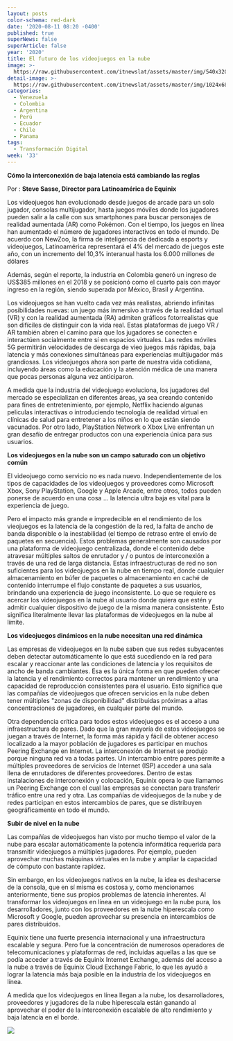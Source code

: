 ```yaml
---
layout: posts
color-schema: red-dark
date: '2020-08-11 08:20 -0400'
published: true
superNews: false
superArticle: false
year: '2020'
title: El futuro de los videojuegos en la nube
image: >-
  https://raw.githubusercontent.com/itnewslat/assets/master/img/540x320/Steve-Sasse-p.jpg
detail-image: >-
  https://raw.githubusercontent.com/itnewslat/assets/master/img/1024x680/Steve-Sasse-g.jpg
categories:
  - Venezuela
  - Colombia
  - Argentina
  - Perú
  - Ecuador
  - Chile
  - Panama
tags:
  - Transformación Digital
week: '33'
---
```

**Cómo la interconexión de baja latencia está cambiando las reglas**

Por : **Steve Sasse, Director para Latinoamérica de Equinix**

Los videojuegos han evolucionado desde juegos de arcade para un solo jugador, consolas multijugador, hasta juegos móviles donde los jugadores pueden salir a la calle con sus smartphones para buscar personajes de realidad aumentada (AR) como Pokémon. Con el tiempo, los juegos en línea han aumentado el número de jugadores interactivos en todo el mundo. De acuerdo con NewZoo, la firma de inteligencia de dedicada a esports y videojuegos, Latinoamérica representará el 4% del mercado de juegos este año, con un incremento del 10,3% interanual hasta los 6.000 millones de dólares

Además, según el reporte, la industria en Colombia generó un ingreso de US$385 millones en el 2018 y se posicionó como el cuarto país con mayor ingreso en la región, siendo superada por México, Brasil y Argentina.

Los videojuegos se han vuelto cada vez más realistas, abriendo infinitas posibilidades nuevas: un juego más inmersivo a través de la realidad virtual (VR) y con la realidad aumentada (RA) admiten gráficos fotorrealistas que son difíciles de distinguir con la vida real. Estas plataformas de juego VR / AR también abren el camino para que los jugadores se conecten e interactúen socialmente entre sí en espacios virtuales. Las redes móviles 5G permitirán velocidades de descarga de vieo juegos más rápidas, baja latencia y más conexiones simultáneas para experiencias multijugador más grandiosas. Los videojuegos ahora son parte de nuestra vida cotidiana, incluyendo áreas como la educación y la atención médica de una manera que pocas personas alguna vez anticiparon.

A medida que la industria del videojuego evoluciona, los jugadores del mercado se especializan en diferentes áreas, ya sea creando contenido para fines de entretenimiento, por ejemplo, Netflix haciendo algunas peliculas interactivas o introduciendo tecnología de realidad virtual en clínicas de salud para entretener a los niños en lo que están siendo vacunados. Por otro lado, PlayStation Network o Xbox Live enfrentan un gran desafío de entregar productos con una experiencia única para sus usuarios.

**Los videojuegos en la nube son un campo saturado con un objetivo común**

El videojuego como servicio no es nada nuevo. Independientemente de los tipos de capacidades de los videojuegos y proveedores como Microsoft Xbox, Sony PlayStation, Google y Apple Arcade, entre otros, todos pueden ponerse de acuerdo en una cosa ... la latencia ultra baja es vital para la experiencia de juego.

Pero el impacto más grande e impredecible en el rendimiento de los vieojuegos es la latencia de la congestión de la red, la falta de ancho de banda disponible o la inestabilidad (el tiempo de retraso entre el envío de paquetes en secuencia). Estos problemas generalmente son causados por una plataforma de videojuego centralizada, donde el contenido debe atravesar múltiples saltos de enrutador y / o puntos de interconexión a través de una red de larga distancia. Estas infraestructuras de red no son suficientes para los videojuegos en la nube en tiempo real, donde cualquier almacenamiento en búfer de paquetes o almacenamiento en caché de contenido interrumpe el flujo constante de paquetes a sus usuarios, brindando una experiencia de juego inconsistente. Lo que se requiere es acercar los videojuegos en la nube al usuario donde quiera que estén y admitir cualquier dispositivo de juego de la misma manera consistente. Esto significa literalmente llevar las plataformas de videojuegos en la nube al límite.

**Los videojuegos dinámicos en la nube necesitan una red dinámica**

Las empresas de videojuegos en la nube saben que sus redes subyacentes deben detectar automáticamente lo que está sucediendo en la red para escalar y reaccionar ante las condiciones de latencia y los requisitos de ancho de banda cambiantes. Esa es la única forma en que pueden ofrecer la latencia y el rendimiento correctos para mantener un rendimiento y una capacidad de reproducción consistentes para el usuario. Esto significa que las compañías de videojuegos que ofrecen servicios en la nube deben tener múltiples "zonas de disponibilidad" distribuidas próximas a altas concentraciones de jugadores, en cualquier parte del mundo.

Otra dependencia crítica para todos estos videojuegos es el acceso a una infraestructura de pares. Dado que la gran mayoría de estos videojuegos se juegan a través de Internet, la forma más rápida y fácil de obtener acceso localizado a la mayor población de jugadores es participar en muchos Peering Exchange en Internet. La interconexión de Internet se produjo porque ninguna red va a todas partes. Un intercambio entre pares permite a múltiples proveedores de servicios de Internet (ISP) acceder a una sala llena de enrutadores de diferentes proveedores. Dentro de estas instalaciones de interconexión y colocación, Equinix opera lo que llamamos un Peering Exchange con el cual las empresas se conectan para transferir tráfico entre una red y otra.
Las compañías de videojuegos de la nube y de redes participan en estos intercambios de pares, que se distribuyen geográficamente en todo el mundo.

**Subir de nivel en la nube**

Las compañías de videojuegos han visto por mucho tiempo el valor de la nube para escalar automáticamente la potencia informática requerida para transmitir videojuegos a múltiples jugadores. Por ejemplo, pueden aprovechar muchas máquinas virtuales en la nube y ampliar la capacidad de cómputo con bastante rapidez.

Sin embargo, en los videojuegos nativos en la nube, la idea es deshacerse de la consola, que en sí misma es costosa y, como mencionamos anteriormente, tiene sus propios problemas de latencia inherentes. Al transformar los videojuegos en línea en un videojuego en la nube pura, los desarrolladores, junto con los proveedores en la nube hiperescala como Microsoft y Google, pueden aprovechar su presencia en intercambios de pares distribuidos.

Equinix tiene una fuerte presencia internacional y una infraestructura escalable y segura. Pero fue la concentración de numerosos operadores de telecomunicaciones y plataformas de red, incluidas aquellas a las que se podía acceder a través de Equinix Internet Exchange, además del acceso a la nube a través de Equinix Cloud Exchange Fabric, lo que les ayudó a lograr la latencia más baja posible en la industria de los videojuegos en línea. 
 
A medida que los videojuegos en línea llegan a la nube, los desarrolladores, proveedores y jugadores de la nube hiperescala están ganando al aprovechar el poder de la interconexión escalable de alto rendimiento y baja latencia en el borde.


<img src="https://tracker.metricool.com/c3po.jpg?hash=56f88a41e39ab42c063cc51676587a04"/>

